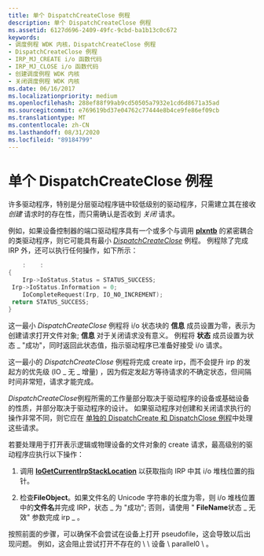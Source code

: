 ```yaml
---
title: 单个 DispatchCreateClose 例程
description: 单个 DispatchCreateClose 例程
ms.assetid: 6127d696-2409-49fc-9cbd-ba1b13c0c672
keywords:
- 调度例程 WDK 内核，DispatchCreateClose 例程
- DispatchCreateClose 例程
- IRP_MJ_CREATE i/o 函数代码
- IRP_MJ_CLOSE i/o 函数代码
- 创建调度例程 WDK 内核
- 关闭调度例程 WDK 内核
ms.date: 06/16/2017
ms.localizationpriority: medium
ms.openlocfilehash: 288ef88f99ab9cd50505a7932e1cd6d8671a35ad
ms.sourcegitcommit: e769619bd37e04762c77444e8b4ce9fe86ef09cb
ms.translationtype: MT
ms.contentlocale: zh-CN
ms.lasthandoff: 08/31/2020
ms.locfileid: "89184799"
---
```

# <a name="a-single-dispatchcreateclose-routine"></a>单个 DispatchCreateClose 例程





许多驱动程序，特别是分层驱动程序链中较低级别的驱动程序，只需建立其在接收 *创建* 请求时的存在性，而只需确认是否收到 *关闭* 请求。

例如，如果设备控制器的端口驱动程序具有一个或多个与调用 [**plxntb**](/windows-hardware/drivers/ddi/wdm/nf-wdm-iogetdeviceobjectpointer) 的紧密耦合的类驱动程序，则它可能具有最小 [*DispatchCreateClose*](/windows-hardware/drivers/ddi/wdm/nc-wdm-driver_dispatch) 例程。 例程除了完成 IRP 外，还可以执行任何操作，如下所示：

```cpp
    :    : 
{ 
    Irp->IoStatus.Status = STATUS_SUCCESS; 
 Irp->IoStatus.Information = 0; 
    IoCompleteRequest(Irp, IO_NO_INCREMENT); 
 return STATUS_SUCCESS; 
}
```

这一最小 *DispatchCreateClose* 例程将 i/o 状态块的 **信息** 成员设置为零，表示为创建请求打开文件对象; **信息** 对于关闭请求没有意义。 例程将 **状态** 成员设置为状态 \_ "成功"，同时返回此状态值，指示驱动程序已准备好接受 i/o 请求。

这一最小的 *DispatchCreateClose* 例程将完成 create irp，而不会提升 irp 的发起方的优先级 (IO \_ 无 \_ 增量) ，因为假定发起方等待请求的不确定状态，但间隔时间非常短，请求才能完成。

*DispatchCreateClose*例程所需的工作量部分取决于驱动程序的设备或基础设备的性质，并部分取决于驱动程序的设计。 如果驱动程序对创建和关闭请求执行的操作非常不同，则它应在 [单独的 DispatchCreate 和 DispatchClose 例程](separate-dispatchcreate-and-dispatchclose-routines.md)中处理这些请求。

若要处理用于打开表示逻辑或物理设备的文件对象的 create 请求，最高级别的驱动程序应执行以下操作：

1.  调用 [**IoGetCurrentIrpStackLocation**](/windows-hardware/drivers/ddi/wdm/nf-wdm-iogetcurrentirpstacklocation) 以获取指向 IRP 中其 i/o 堆栈位置的指针。

2.  检查**FileObject**。如果文件名的 Unicode 字符串的长度为零，则 i/o 堆栈位置中的**文件名**并完成 IRP，状态 \_ 为 "成功"; 否则，请使用 " **FileName**状态 \_ 无效" 参数完成 irp \_ 。

按照前面的步骤，可以确保不会尝试在设备上打开 pseudofile，这会导致以后出现问题。 例如，这会阻止尝试打开不存在的 \\ \\ 设备 \\ parallel0 \\ 。

 

